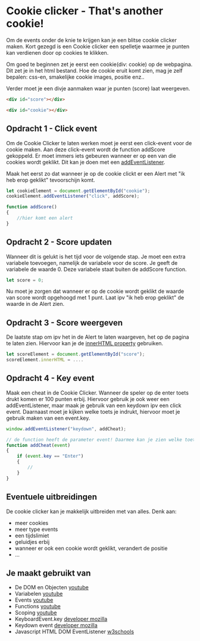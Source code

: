 # Cookie clicker - That's another cookie!

Om de events onder de knie te krijgen kan je een blitse cookie clicker maken. Kort gezegd is een Cookie clicker een spelletje waarmee je punten kan verdienen door op cookies te klikken.

Om goed te beginnen zet je eerst een cookie(div: cookie) op de webpagina. Dit zet je in het html bestand. Hoe de cookie eruit komt zien, mag je zelf bepalen: css-en, smakelijke cookie images, positie enz..

Verder moet je een divje aanmaken waar je punten (score) laat weergeven.

```html
<div id="score"></div>

<div id="cookie"></div>
```

## Opdracht 1 - Click event
Om de Cookie Clicker te laten werken moet je eerst een click-event voor de cookie maken. Aan deze click-event wordt de function addScore gekoppeld. Er moet immers iets gebeuren wanneer er op een van die cookies wordt geklikt. Dit kan je doen met een [addEventListener](https://www.w3schools.com/jsref/met_document_addeventlistener.asp). 

Maak het eerst zo dat wanneer je op de cookie clickt er een Alert met "ik heb erop geklikt" tevoorschijn komt.

```javascript
let cookieElement = document.getElementById("cookie");
cookieElement.addEventListener("click", addScore);

function addScore()
{
	//hier komt een alert
}

```

## Opdracht 2 - Score updaten
Wanneer dit is gelukt is het tijd voor de volgende stap. Je moet een extra variabele toevoegen, namelijk de variabele voor de score. Je geeft de variabele de waarde 0. Deze variabele staat buiten de addScore function.

```javascript
let score = 0;
```

Nu moet je zorgen dat wanneer er op de cookie wordt geklikt de waarde van score wordt opgehoogd met 1 punt. Laat ipv "ik heb erop geklikt" de waarde in de Alert zien.

## Opdracht 3 - Score weergeven
De laatste stap om ipv het in de Alert te laten waargeven, het op de pagina te laten zien. Hiervoor kan je de [innerHTML property](https://www.w3schools.com/jsref/prop_html_innerhtml.asp) gebruiken.

```javascript
let scoreElement = document.getElementById("score");
scoreElement.innerHTML = ....
```

## Opdracht 4 - Key event
Maak een cheat in de Cookie Clicker. Wanneer de speler op de enter toets drukt komen er 100 punten erbij. Hiervoor gebruik je ook weer een addEventListener, maar maak je gebruik van een keydown ipv een click event. Daarnaast moet je kijken welke toets je indrukt, hiervoor moet je gebruik maken van een event.key.

```javascript
window.addEventListener("keydown", addCheat);

// de function heeft de parameter event! Daarmee kan je zien welke toets er wordt ingedrukt.
function addCheat(event)
{
	if (event.key == "Enter")
	{
		//
	}
}

```

## Eventuele uitbreidingen
De cookie clicker kan je makkelijk uitbreiden met van alles. Denk aan:
- meer cookies
- meer type events
- een tijdslimiet
- geluidjes erbij
- wanneer er ook een cookie wordt geklikt, verandert de positie
- ...

## Je maakt gebruikt van
- De DOM en Objecten [youtube](https://www.youtube.com/watch?v=k81rBKqwDhU)
- Variabelen [youtube](https://www.youtube.com/watch?v=A6YVhg9GgPE)
- Events [youtube](https://www.youtube.com/watch?v=6jYEabxJXxg)
- Functions [youtube](https://www.youtube.com/watch?v=lleIeTMaFRo)
- Scoping [youtube](https://www.youtube.com/watch?v=CD1prUUhisI)
- KeyboardEvent.key [developer mozilla](https://developer.mozilla.org/en-US/docs/Web/API/KeyboardEvent/key)
- Keydown event [developer mozilla](https://developer.mozilla.org/en-US/docs/Web/API/Document/keydown_event)
- Javascript HTML DOM EventListener [w3schools](https://www.w3schools.com/js/js_htmldom_eventlistener.asp)